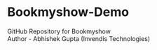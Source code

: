 # Bookmyshow-Demo
GitHub Repository for Bookmyshow
<br>
Author - Abhishek Gupta (Invendis Technologies)
